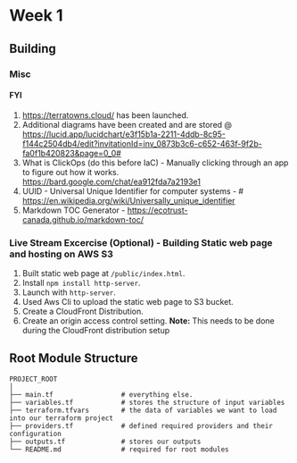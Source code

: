 # Week 1

## Building

### Misc
#### FYI
1. https://terratowns.cloud/ has been launched.
2. Additional diagrams have been created and are stored @ https://lucid.app/lucidchart/e3f15b1a-2211-4ddb-8c95-f144c2504db4/edit?invitationId=inv_0873b3c6-c652-463f-9f2b-fa0f1b420823&page=0_0#
3. What is ClickOps (do this before IaC) - Manually clicking through an app to figure out how it works. https://bard.google.com/chat/ea912fda7a2193e1
4. UUID - Universal Unique Identifier for computer systems - # https://en.wikipedia.org/wiki/Universally_unique_identifier
5. Markdown TOC Generator - https://ecotrust-canada.github.io/markdown-toc/

### Live Stream Excercise (Optional) - Building Static web page and hosting on AWS S3
1. Built static web page at `/public/index.html`.
2. Install `npm install http-server`.
3. Launch with `http-server`.
4. Used Aws Cli to upload the static web page to S3 bucket.
5. Create a CloudFront Distribution.
6. Create an origin access control setting.
**Note:** This needs to be done during the CloudFront distribution setup
## Root Module Structure
```
PROJECT_ROOT
│
├── main.tf                 # everything else.
├── variables.tf            # stores the structure of input variables
├── terraform.tfvars        # the data of variables we want to load into our terraform project
├── providers.tf            # defined required providers and their configuration
├── outputs.tf              # stores our outputs
└── README.md               # required for root modules

```

